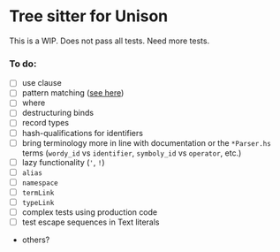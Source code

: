 # Tree sitter for Unison

This is a WIP. Does not pass all tests. Need more tests.

### To do:
- [ ] use clause
- [ ] pattern matching ([see here](https://github.com/kylegoetz/tree-sitter-unison/tree/patterns))
- [ ] where
- [ ] destructuring binds
- [ ] record types
- [ ] hash-qualifications for identifiers
- [ ] bring terminology more in line with documentation or the `*Parser.hs` terms (`wordy_id` vs `identifier`, `symboly_id` vs `operator`, etc.)
- [ ] lazy functionality (`'`, `!`)
- [ ] `alias`
- [ ] `namespace`
- [ ] `termLink`
- [ ] `typeLink`
- [ ] complex tests using production code
- [ ] test escape sequences in Text literals
- others?